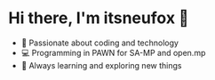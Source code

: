 # Hi there, I'm itsneufox 👋

- 🌟 Passionate about coding and technology
- 💻 Programming in PAWN for SA-MP and open.mp
- 🌱 Always learning and exploring new things
